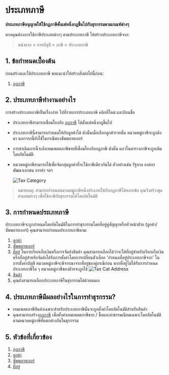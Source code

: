 <!-- add-breadcrumbs -->
# ประเภทภาษี

**ประเภทภาษีอนุญาตให้ใช้กฎภาษีตั้งแต่หนึ่งกฎขึ้นไปกับธุรกรรมตามเกณฑ์ต่างๆ**

หากคุณต้องการใช้ภาษีประเภทต่างๆ ตามประเภทภาษี ให้สร้างประเภทภาษีจาก:

> หน้าแรก > การบัญชี > ภาษี > ประเภทภาษี
## 1. ข้อกำหนดเบื้องต้น 
ก่อนสร้างและใช้ประเภทภาษี ขอแนะนำให้สร้างสิ่งต่อไปนี้ก่อน:

1. [กฎภาษี](/docs/user/manual/th/accounts/tax-rule)

## 2. ประเภทภาษีทำงานอย่างไร

การสร้างประเภทภาษีเป็นเรื่องง่าย ไปที่รายการประเภทภาษี คลิกที่ใหม่ และป้อนชื่อ

- ประเภทภาษีสามารถเชื่อมโยงกับ [กฎภาษี](/docs/user/manual/th/accounts/tax-rule) ได้ตั้งแต่หนึ่งกฎขึ้นไป
- ประเภทภาษีนี้สามารถกำหนดให้กับลูกค้าได้ ดังนั้นเมื่อเลือกลูกค้ารายนั้น หมวดหมู่ภาษีจะถูกดึงมา นอกจากนี้ยังใช้ในกรณีของซัพพลายเออร์
- การดำเนินการนี้จะดึงเทมเพลตภาษีขายที่เชื่อมโยงกับกฎภาษี ดังนั้น แถวในตารางภาษีจะถูกเติมโดยอัตโนมัติ
- หมวดหมู่ภาษีสามารถใช้เพื่อจัดกลุ่มลูกค้าที่จะใช้ภาษีเดียวกันได้ ตัวอย่างเช่น รัฐบาล องค์กรพัฒนาเอกชน การค้า ฯลฯ

  <img class="screenshot" alt="Tax Category" src="{{docs_base_url}}/assets/img/accounts/tax-category.gif">

> หมายเหตุ: สามารถกำหนดหมวดหมู่ภาษีหนึ่งประเภทให้กับกฎภาษีได้หลายข้อ คุณจึงสร้างชุดค่าผสมต่างๆ เพื่อใช้ภาษีกับธุรกรรมได้โดยอัตโนมัติ

## 3. การกำหนดประเภทภาษี
ประเภทภาษีจะถูกกำหนดโดยอัตโนมัติในการทำธุรกรรมโดยที่อยู่คู่สัญญาหรือหัวหน้าฝ่าย (ลูกค้า/ซัพพลายเออร์) คุณสามารถกำหนดประเภทภาษีตาม:

1. [ลูกค้า](/docs/user/manual/th/CRM/customer)
1. [ซัพพลายเออร์](/docs/user/manual/th/buying/supplier)
1. [ที่อยู่](/docs/user/manual/th/CRM/address) ในการเรียกเก็บเงินหรือการจัดส่งสินค้า คุณสามารถเลือกได้ว่าจะให้ที่อยู่สำหรับเรียกเก็บเงินหรือที่อยู่สำหรับจัดส่งได้รับการตั้งค่าโดยการเปลี่ยนตัวเลือก 'กำหนดที่อยู่ประเภทภาษีจาก' ในการตั้งค่าบัญชี หมวดหมู่ภาษีจะพิจารณาจากที่อยู่ของคู่กรณีก่อน หากที่อยู่ไม่ได้รับการกำหนดประเภทภาษีใด ๆ หมวดหมู่ภาษีของฝ่ายจะถูกใช้
      ![Tax Cat Address](/docs/assets/img/accounts/tax-cat-address.png)
1. [สินค้า](/docs/user/manual/th/stock/item#316-item-tax)
1. คุณยังสามารถเลือกประเภทภาษีในธุรกรรมได้ด้วยตนเอ
  
## 4. ประเภทภาษีมีผลอย่างไรในการทำธุรกรรม?

* เทมเพลตภาษีสินค้าเฉพาะสำหรับประเภทภาษีนั้นจะถูกตั้งค่าโดยอัตโนมัติสำหรับสินค้า
* คุณสามารถสร้าง[กฎภาษี]({{docs_base_url}}/user/manual/th/accounts/tax-rule) เพื่อตั้งค่าเทมเพลตภาษีขาย / ซื้อและค่าธรรมเนียมเฉพาะโดยอัตโนมัติตามหมวดหมู่ภาษีที่แตกต่างกันในธุรกรรม

## 5. หัวข้อที่เกี่ยวข้อง
1. [กฎภาษี](/docs/user/manual/th/accounts/tax-rule)
1. [ลูกค้า](/docs/user/manual/th/CRM/customer)
1. [ซัพพลายเออร์](/docs/user/manual/th/buying/supplier)
1. [ที่อยู่](/docs/user/manual/th/CRM/address)
